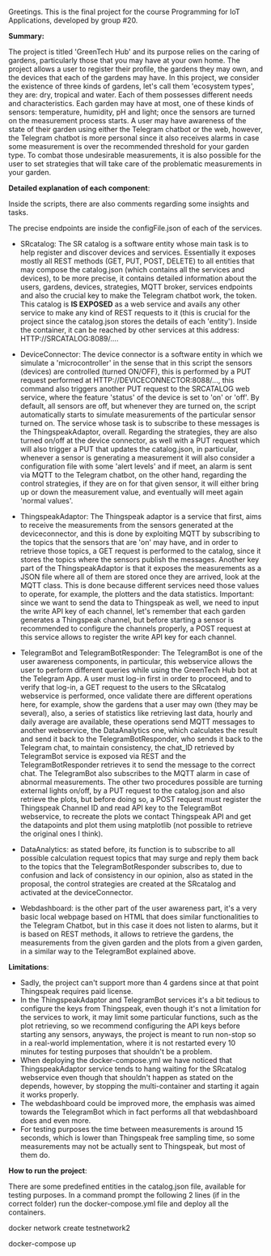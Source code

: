 Greetings.
This is the final project for the course Programming for IoT Applications, developed by group #20.


**Summary:**

The project is titled 'GreenTech Hub' and its purpose relies on the caring of gardens, particularly those that you may have at your own home. The project allows a user to register their profile, the gardens they may own, and the devices that each of the gardens may have. In this project, we consider the existence of three kinds of gardens, let's call them 'ecosystem types', they are: dry, tropical and water. Each of them possesses different needs and characteristics. Each garden may have at most, one of these kinds of sensors: temperature, humidity, pH and light; once the sensors are turned on the measurement process starts. A user may have awareness of the state of their garden using either the Telegram chatbot or the web, however, the Telegram chatbot is more personal since it also receives alarms in case some measurement is over the recommended threshold for your garden type. To combat those undesirable measurements, it is also possible for the user to set strategies that will take care of the problematic measurements in your garden. 



**Detailed explanation of each component**:

Inside the scripts, there are also comments regarding some insights and tasks.

The precise endpoints are inside the configFile.json of each of the services.

* SRcatalog: The SR catalog is a software entity whose main task is to help register and discover devices and services. Essentially it exposes mostly all REST methods (GET, PUT, POST, DELETE) to all entities that may compose the catalog.json (which contains all the services and devices), to be more precise, it contains detailed information about the users, gardens, devices, strategies, MQTT broker, services endpoints and also the crucial key to make the Telegram chatbot work, the token. This catalog is **IS EXPOSED** as a web service and avails any other service to make any kind of REST requests to it (this is crucial for the project since the catalog.json stores the details of each 'entity'). Inside the container, it can be reached by other services at this address: HTTP://SRCATALOG:8089/....

* DeviceConnector: The device connector is a software entity in which we simulate a 'microcontroller' in the sense that in this script the sensors (devices) are controlled (turned ON/OFF), this is performed by a PUT request performed at HTTP://DEVICECONNECTOR:8088/..., this command also triggers another PUT request to the SRCATALOG web service, where the feature 'status' of the device is set to 'on' or 'off'. By default, all sensors are off, but whenever they are turned on, the script automatically starts to simulate measurements of the particular sensor turned on. The service whose task is to subscribe to these messages is the ThingspeakAdaptor, overall. Regarding the strategies, they are also turned on/off at the device connector, as well with a PUT request which will also trigger a PUT that updates the catalog.json, in particular, whenever a sensor is generating a measurement it will also consider a configuration file with some 'alert levels' and if meet, an alarm is sent via MQTT to the Telegram chatbot, on the other hand, regarding the control strategies, if they are on for that given sensor, it will either bring up or down the measurement value, and eventually will meet again 'normal values'.

* ThingspeakAdaptor: The Thingspeak adaptor is a service that first, aims to receive the measurements from the sensors generated at the deviceconnector, and this is done by exploiting MQTT by subscribing to the topics that the sensors that are 'on' may have, and in order to retrieve those topics, a GET request is performed to the catalog, since it stores the topics where the sensors publish the messages. Another key part of the ThingspeakAdaptor is that it exposes the measurements as a JSON file where all of them are stored once they are arrived, look at the MQTT class. This is done because different services need those values to operate, for example, the plotters and the data statistics. Important: since we want to send the data to Thingspeak as well, we need to input the write API key of each channel, let's remember that each garden generates a Thingspeak channel, but before starting a sensor is recommended to configure the channels properly, a POST request at this service allows to register the write API key for each channel.

* TelegramBot and TelegramBotResponder: The TelegramBot is one of the user awareness components, in particular, this webservice allows the user to perform different queries while using the GreenTech Hub bot at the Telegram App. A user must log-in first in order to proceed, and to verify that log-in, a GET request to the users to the SRcatalog webservice is performed, once validate there are different operations here, for example, show the gardens that a user may own (they may be several), also, a series of statistics like retrieving last data, hourly and daily average are available, these operations send MQTT messages to another webservice, the DataAnalytics one, which calculates the result and send it back to the TelegramBotResponder, who sends it back to the Telegram chat, to maintain consistency, the chat_ID retrieved by TelegramBot service is exposed via REST and the TelegramBotResponder retrieves it to send the message to the correct chat. The TelegramBot also subscribes to the MQTT alarm in case of abnormal measurements. The other two procedures possible are turning external lights on/off, by a PUT request to the catalog.json and also retrieve the plots, but before doing so, a POST request must register the Thingspeak Channel ID and read API key to the TelegramBot webservice, to recreate the plots we contact Thingspeak API and get the datapoints and plot them using matplotlib (not possible to retrieve the original ones I think).

* DataAnalytics: as stated before, its function is to subscribe to all possible calculation request topics that may surge and reply them back to the topics that the TelegramBotResponder subscribes to, due to confusion and lack of consistency in our opinion, also as stated in the proposal, the control strategies are created at the SRcatalog and activated at the deviceConnector.

* Webdashboard: is the other part of the user awareness part, it's a very basic local webpage based on HTML that does similar functionalities to the Telegram Chatbot, but in this case it does not listen to alarms, but it is based on REST methods, it allows to retrieve the gardens, the measurements from the given garden and the plots from a given garden, in a similar way to the TelegramBot explained above.


**Limitations**:

* Sadly, the project can't support more than 4 gardens since at that point Thingspeak requires paid license.
* In the ThingspeakAdaptor and TelegramBot services it's a bit tedious to configure the keys from Thingspeak, even though it's not a limitation for the services to work, it may limit some particular functions, such as the plot retrieving, so we recommend configuring the API keys before starting any sensors, anyways, the project is meant to run non-stop so in a real-world implementation, where it is not restarted every 10 minutes for testing purposes that shouldn't be a problem.
* When deploying the docker-compose.yml we have noticed that ThingspeakAdaptor service tends to hang waiting for the SRcatalog webservice even though that shouldn't happen as stated on the depends, however, by stopping the multi-container and starting it again it works properly.
* The webdashboard could be improved more, the emphasis was aimed towards the TelegramBot which in fact performs all that webdashboard does and even more.
* For testing purposes the time between measurements is around 15 seconds, which is lower than Thingspeak free sampling time, so some measurements may not be actually sent to Thingspeak, but most of them do.

**How to run the project**:

There are some predefined entities in the catalog.json file, available for testing purposes.
In a command prompt the following 2 lines (if in the correct folder) run the docker-compose.yml file and deploy all the containers.

docker network create testnetwork2

docker-compose up
